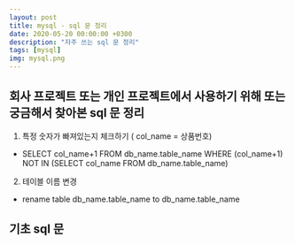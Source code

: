 ```yaml
---
layout: post
title: mysql - sql 문 정리
date: 2020-05-20 00:00:00 +0300
description: "자주 쓰는 sql 문 정리"
tags: [mysql]
img: mysql.png
---
```


## 회사 프로젝트 또는 개인 프로젝트에서 사용하기 위해 또는 궁금해서 찾아본 sql 문 정리

1. 특정 숫자가 빠져있는지 체크하기 ( col_name = 상품번호)

-   SELECT col_name+1 FROM db_name.table_name WHERE (col_name+1) NOT IN (SELECT col_name FROM db_name.table_name)

2. 테이블 이름 변경

-   rename table db_name.table_name to db_name.table_name

## 기초 sql 문
